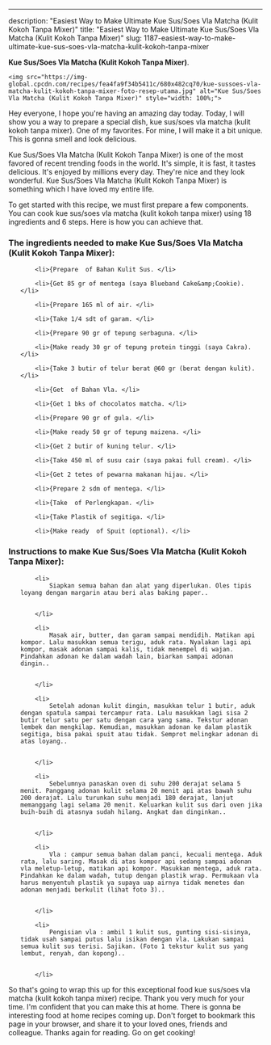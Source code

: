 ---
description: "Easiest Way to Make Ultimate Kue Sus/Soes Vla Matcha (Kulit Kokoh Tanpa Mixer)"
title: "Easiest Way to Make Ultimate Kue Sus/Soes Vla Matcha (Kulit Kokoh Tanpa Mixer)"
slug: 1187-easiest-way-to-make-ultimate-kue-sus-soes-vla-matcha-kulit-kokoh-tanpa-mixer

<p>
	<strong>Kue Sus/Soes Vla Matcha (Kulit Kokoh Tanpa Mixer)</strong>. 
	
</p>
<p>
	
	<img src="https://img-global.cpcdn.com/recipes/fea4fa9f34b5411c/680x482cq70/kue-sussoes-vla-matcha-kulit-kokoh-tanpa-mixer-foto-resep-utama.jpg" alt="Kue Sus/Soes Vla Matcha (Kulit Kokoh Tanpa Mixer)" style="width: 100%;">
	
	
</p>
<p>
	Hey everyone, I hope you're having an amazing day today. Today, I will show you a way to prepare a special dish, kue sus/soes vla matcha (kulit kokoh tanpa mixer). One of my favorites. For mine, I will make it a bit unique. This is gonna smell and look delicious.
</p>
	
<p>
	
</p>
<p>
	Kue Sus/Soes Vla Matcha (Kulit Kokoh Tanpa Mixer) is one of the most favored of recent trending foods in the world. It's simple, it is fast, it tastes delicious. It's enjoyed by millions every day. They're nice and they look wonderful. Kue Sus/Soes Vla Matcha (Kulit Kokoh Tanpa Mixer) is something which I have loved my entire life.
</p>

<p>
To get started with this recipe, we must first prepare a few components. You can cook kue sus/soes vla matcha (kulit kokoh tanpa mixer) using 18 ingredients and 6 steps. Here is how you can achieve that.
</p>

<h3>The ingredients needed to make Kue Sus/Soes Vla Matcha (Kulit Kokoh Tanpa Mixer):</h3>

<ol>
	
		<li>{Prepare  of Bahan Kulit Sus. </li>
	
		<li>{Get 85 gr of mentega (saya Blueband Cake&amp;Cookie). </li>
	
		<li>{Prepare 165 ml of air. </li>
	
		<li>{Take 1/4 sdt of garam. </li>
	
		<li>{Prepare 90 gr of tepung serbaguna. </li>
	
		<li>{Make ready 30 gr of tepung protein tinggi (saya Cakra). </li>
	
		<li>{Take 3 butir of telur berat @60 gr (berat dengan kulit). </li>
	
		<li>{Get  of Bahan Vla. </li>
	
		<li>{Get 1 bks of chocolatos matcha. </li>
	
		<li>{Prepare 90 gr of gula. </li>
	
		<li>{Make ready 50 gr of tepung maizena. </li>
	
		<li>{Get 2 butir of kuning telur. </li>
	
		<li>{Take 450 ml of susu cair (saya pakai full cream). </li>
	
		<li>{Get 2 tetes of pewarna makanan hijau. </li>
	
		<li>{Prepare 2 sdm of mentega. </li>
	
		<li>{Take  of Perlengkapan. </li>
	
		<li>{Take Plastik of segitiga. </li>
	
		<li>{Make ready  of Spuit (optional). </li>
	
</ol>
<p>
	
</p>

<h3>Instructions to make Kue Sus/Soes Vla Matcha (Kulit Kokoh Tanpa Mixer):</h3>

<ol>
	
		<li>
			Siapkan semua bahan dan alat yang diperlukan. Oles tipis loyang dengan margarin atau beri alas baking paper..
			
			
		</li>
	
		<li>
			Masak air, butter, dan garam sampai mendidih. Matikan api kompor. Lalu masukkan semua terigu, aduk rata. Nyalakan lagi api kompor, masak adonan sampai kalis, tidak menempel di wajan. Pindahkan adonan ke dalam wadah lain, biarkan sampai adonan dingin..
			
			
		</li>
	
		<li>
			Setelah adonan kulit dingin, masukkan telur 1 butir, aduk dengan spatula sampai tercampur rata. Lalu masukkan lagi sisa 2 butir telur satu per satu dengan cara yang sama. Tekstur adonan lembek dan mengkilap. Kemudian, masukkan adonan ke dalam plastik segitiga, bisa pakai spuit atau tidak. Semprot melingkar adonan di atas loyang..
			
			
		</li>
	
		<li>
			Sebelumnya panaskan oven di suhu 200 derajat selama 5 menit. Panggang adonan kulit selama 20 menit api atas bawah suhu 200 derajat. Lalu turunkan suhu menjadi 180 derajat, lanjut memanggang lagi selama 20 menit. Keluarkan kulit sus dari oven jika buih-buih di atasnya sudah hilang. Angkat dan dinginkan..
			
			
		</li>
	
		<li>
			Vla : campur semua bahan dalam panci, kecuali mentega. Aduk rata, lalu saring. Masak di atas kompor api sedang sampai adonan vla meletup-letup, matikan api kompor. Masukkan mentega, aduk rata. Pindahkan ke dalam wadah, tutup dengan plastik wrap. Permukaan vla harus menyentuh plastik ya supaya uap airnya tidak menetes dan adonan menjadi berkulit (lihat foto 3)..
			
			
		</li>
	
		<li>
			Pengisian vla : ambil 1 kulit sus, gunting sisi-sisinya, tidak usah sampai putus lalu isikan dengan vla. Lakukan sampai semua kulit sus terisi. Sajikan. (Foto 1 tekstur kulit sus yang lembut, renyah, dan kopong)..
			
			
		</li>
	
</ol>

<p>
	
</p>

<p>
	So that's going to wrap this up for this exceptional food kue sus/soes vla matcha (kulit kokoh tanpa mixer) recipe. Thank you very much for your time. I'm confident that you can make this at home. There is gonna be interesting food at home recipes coming up. Don't forget to bookmark this page in your browser, and share it to your loved ones, friends and colleague. Thanks again for reading. Go on get cooking!
</p>
